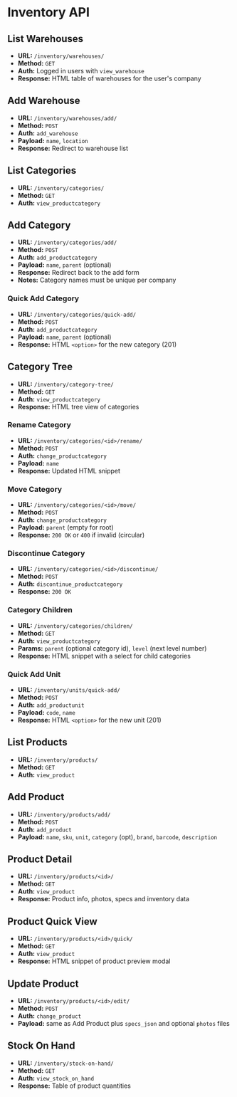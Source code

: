 # Inventory API

## List Warehouses
- **URL:** `/inventory/warehouses/`
- **Method:** `GET`
- **Auth:** Logged in users with `view_warehouse`
- **Response:** HTML table of warehouses for the user's company

## Add Warehouse
- **URL:** `/inventory/warehouses/add/`
- **Method:** `POST`
- **Auth:** `add_warehouse`
- **Payload:** `name`, `location`
- **Response:** Redirect to warehouse list

## List Categories
- **URL:** `/inventory/categories/`
- **Method:** `GET`
- **Auth:** `view_productcategory`

## Add Category
- **URL:** `/inventory/categories/add/`
- **Method:** `POST`
- **Auth:** `add_productcategory`
- **Payload:** `name`, `parent` (optional)
- **Response:** Redirect back to the add form
- **Notes:** Category names must be unique per company

### Quick Add Category
- **URL:** `/inventory/categories/quick-add/`
- **Method:** `POST`
- **Auth:** `add_productcategory`
- **Payload:** `name`, `parent` (optional)
- **Response:** HTML `<option>` for the new category (201)

## Category Tree
- **URL:** `/inventory/category-tree/`
- **Method:** `GET`
- **Auth:** `view_productcategory`
- **Response:** HTML tree view of categories

### Rename Category
- **URL:** `/inventory/categories/<id>/rename/`
- **Method:** `POST`
- **Auth:** `change_productcategory`
- **Payload:** `name`
- **Response:** Updated HTML snippet

### Move Category
- **URL:** `/inventory/categories/<id>/move/`
- **Method:** `POST`
- **Auth:** `change_productcategory`
- **Payload:** `parent` (empty for root)
- **Response:** `200 OK` or `400` if invalid (circular)

### Discontinue Category
- **URL:** `/inventory/categories/<id>/discontinue/`
- **Method:** `POST`
- **Auth:** `discontinue_productcategory`
- **Response:** `200 OK`

### Category Children
- **URL:** `/inventory/categories/children/`
- **Method:** `GET`
- **Auth:** `view_productcategory`
- **Params:** `parent` (optional category id), `level` (next level number)
- **Response:** HTML snippet with a select for child categories

### Quick Add Unit
- **URL:** `/inventory/units/quick-add/`
- **Method:** `POST`
- **Auth:** `add_productunit`
- **Payload:** `code`, `name`
- **Response:** HTML `<option>` for the new unit (201)

## List Products
- **URL:** `/inventory/products/`
- **Method:** `GET`
- **Auth:** `view_product`

## Add Product
- **URL:** `/inventory/products/add/`
- **Method:** `POST`
- **Auth:** `add_product`
- **Payload:** `name`, `sku`, `unit`, `category` (opt), `brand`, `barcode`, `description`

## Product Detail
- **URL:** `/inventory/products/<id>/`
- **Method:** `GET`
- **Auth:** `view_product`
- **Response:** Product info, photos, specs and inventory data

## Product Quick View
- **URL:** `/inventory/products/<id>/quick/`
- **Method:** `GET`
- **Auth:** `view_product`
- **Response:** HTML snippet of product preview modal

## Update Product
- **URL:** `/inventory/products/<id>/edit/`
- **Method:** `POST`
- **Auth:** `change_product`
- **Payload:** same as Add Product plus `specs_json` and optional `photos` files

## Stock On Hand
- **URL:** `/inventory/stock-on-hand/`
- **Method:** `GET`
- **Auth:** `view_stock_on_hand`
- **Response:** Table of product quantities
